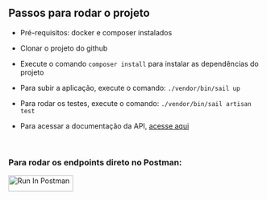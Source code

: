 ## Passos para rodar o projeto

- Pré-requisitos: docker e composer instalados
- Clonar o projeto do github
- Execute o comando `composer install` para instalar as dependências do projeto
- Para subir a aplicação, execute o comando: `./vendor/bin/sail up`
- Para rodar os testes, execute o comando: `./vendor/bin/sail artisan test`

- Para acessar a documentação da API, [acesse aqui](https://app.swaggerhub.com/apis/Wasleny/DesafioAdoorei/1.0.0)

&nbsp;
&nbsp;

### Para rodar os endpoints direto no Postman:

[<img src="https://run.pstmn.io/button.svg" alt="Run In Postman" style="width: 128px; height: 32px;">](https://god.gw.postman.com/run-collection/18823004-598d3a6d-55c8-4fc5-b5d2-72c2fa632c4d?action=collection%2Ffork&source=rip_markdown&collection-url=entityId%3D18823004-598d3a6d-55c8-4fc5-b5d2-72c2fa632c4d%26entityType%3Dcollection%26workspaceId%3D8d574e78-9d12-4e29-b273-d6b0a2fe1581)
